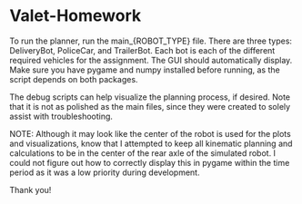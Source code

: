 # Valet-Homework

To run the planner, run the main\_{ROBOT_TYPE} file. There are three types: DeliveryBot, PoliceCar, and TrailerBot.
Each bot is each of the different required vehicles for the assignment. The GUI should automatically display. Make
sure you have pygame and numpy installed before running, as the script depends on both packages.

The debug scripts can help visualize the planning process, if desired. Note that it is not as polished as the main files,
since they were created to solely assist with troubleshooting.

NOTE: Although it may look like the center of the robot is used for the plots and visualizations, know that I attempted to
keep all kinematic planning and calculations to be in the center of the rear axle of the simulated robot. I could not
figure out how to correctly display this in pygame within the time period as it was a low priority during development.

Thank you!
